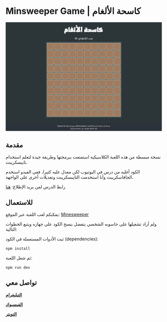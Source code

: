 # Minsweeper Game | كاسحة الألغام

![Minesweeper Game](src/img/Screenshot.png)

## مقدمة

نسخة مبسطة من هذه اللعبة الكلاسيكية استمتعت ببرمجتها وطريقة جيدة لتعلم استخدام تايبسكريبت.

الكود أغلبه من درس في اليوتيوب لكن معدل عليه كثيرا، ففي الفيدو استخدم الجافاسكريبت وأنا استخدمت التايبسكريبت وتعديلات أخرى على الواجهة.

رابط الدرس لمن يريد الإطلاع: [هنا](https://youtu.be/kBMnD_aElCQ)

## للاستعمال

يمكنكم لعب اللعبة عبر الموقع: [Minesweeper](https://minesweeper-ar.dev)

ولم أراد تشغيلها على حاسوبه الشخصي يتفضل بنسخ الكود على جهازه ويتبع الخطوات التالية:

ثبت الأدوات المستعملة في الكود (dependencies):

```npm
npm install
```

ثم شغل اللعبة:

```npm
npm run dev
```

## تواصل معي

**[التيليغرام](https://t.me/mouaadhamza)**

**[الفيسبوك](https://www.facebook.com/mouaadev/)**

**[التويتر](https://twitter.com/mouaadev)**
